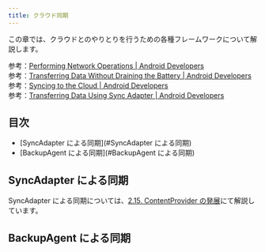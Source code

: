 ```yaml
---
title: クラウド同期
---
```

この章では、クラウドとのやりとりを行うための各種フレームワークについて解説します。

参考：[Performing Network Operations | Android Developers](http://developer.android.com/training/basics/network-ops/index.html)  
参考：[Transferring Data Without Draining the Battery | Android Developers](http://developer.android.com/training/efficient-downloads/index.html)  
参考：[Syncing to the Cloud | Android Developers](http://developer.android.com/training/cloudsync/index.html)  
参考：[Transferring Data Using Sync Adapter | Android Developers](http://developer.android.com/training/sync-adapters/index.html)

## 目次

- [SyncAdapter による同期](#SyncAdapter による同期)
- [BackupAgent による同期](#BackupAgent による同期)

## SyncAdapter による同期

SyncAdapter による同期については、[2.15. ContentProvider の発展](https://github.com/mixi-inc/AndroidTraining/wiki/2.15.-ContentProvider-%E3%81%AE%E7%99%BA%E5%B1%95)にて解説しています。

## BackupAgent による同期

